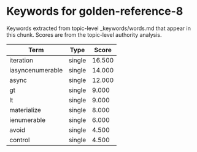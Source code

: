 # Keywords for golden-reference-8

Keywords extracted from topic-level _keywords/words.md that appear in this chunk.
Scores are from the topic-level authority analysis.

| Term | Type | Score |
|------|------|-------|
| iteration | single | 16.500 |
| iasyncenumerable | single | 14.000 |
| async | single | 12.000 |
| gt | single | 9.000 |
| lt | single | 9.000 |
| materialize | single | 8.000 |
| ienumerable | single | 6.000 |
| avoid | single | 4.500 |
| control | single | 4.500 |
